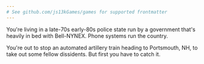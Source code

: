 ```yaml
---
# See github.com/js13kGames/games for supported frontmatter
---
```

You're living in a late-70s early-80s police state run by a government that's heavily in bed with Bell-NYNEX. Phone systems run the country.

You're out to stop an automated artillery train heading to Portsmouth, NH, to take out some fellow dissidents. But first you have to catch it.